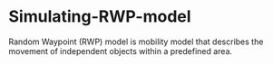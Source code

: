 # Simulating-RWP-model
Random Waypoint (RWP) model is mobility model that describes the movement of independent objects within a predefined area. 
